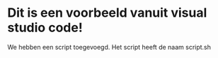 # Dit is een voorbeeld vanuit visual studio code!
We hebben een script toegevoegd.
Het script heeft de naam script.sh